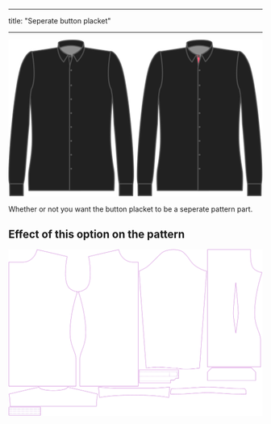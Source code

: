 - - -
title: "Seperate button placket"
- - -

![Seperate button placket](seperatebuttonplacket.svg)

Whether or not you want the button placket to be a seperate pattern part.

## Effect of this option on the pattern

![This image shows the effect of this option by superimposing several variants that have a different value for this option](simon_seperatebuttonplacket_sample.svg "Effect of this option on the pattern")
